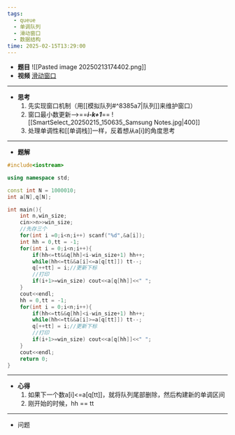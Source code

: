 ```yaml
---
tags:
  - queue
  - 单调队列
  - 滑动窗口
  - 数据结构
time: 2025-02-15T13:29:00
---
```

- **题目**
	![[Pasted image 20250213174402.png]]
- **视频**
	[滑动窗口](https://www.acwing.com/video/250/)
---
- **思考**
	1. 先实现窗口机制（用[[模拟队列#^8385a7|队列]]来维护窗口）
	2. 窗口最小数更新-->==***i-k+1***==
		![[SmartSelect_20250215_150635_Samsung Notes.jpg|400]]
	3. 处理单调性和[[单调栈]]一样，反着想从a[i]的角度思考
---
- **题解**
```Cpp
#include<iostream>

using namespace std;

const int N = 1000010;
int a[N],q[N];

int main(){
    int n,win_size;
    cin>>n>>win_size;
    //先存三个
    for(int i =0;i<n;i++) scanf("%d",&a[i]);
    int hh = 0,tt = -1;
    for(int i = 0;i<n;i++){
        if(hh<=tt&&q[hh]<i-win_size+1) hh++;
        while(hh<=tt&&a[i]<=a[q[tt]]) tt--;
        q[++tt] = i;//更新下标
        //打印
        if(i+1>=win_size) cout<<a[q[hh]]<<" ";
    }
    cout<<endl;
    hh = 0,tt = -1;
    for(int i = 0;i<n;i++){
        if(hh<=tt&&q[hh]<i-win_size+1) hh++;
        while(hh<=tt&&a[i]>=a[q[tt]]) tt--;
        q[++tt] = i;//更新下标
        //打印
        if(i+1>=win_size) cout<<a[q[hh]]<<" ";
    }
    cout<<endl;
    return 0;
}
```
---
- **心得**
	1. 如果下一个数a[i]<=a[q[tt]]，就将队列尾部删除，然后构建新的单调区间
	2. 刚开始的时候，hh == tt
---
- 问题 